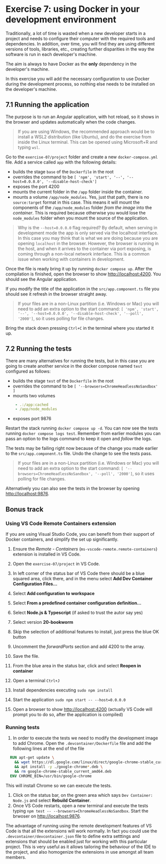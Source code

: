 # Exercise 7: using Docker in your development environment

Traditionally, a lot of time is wasted when a new developer starts in a project and needs to configure their computer with the required tools and dependencies. In addition, over time, you will find they are using different versions of tools, libraries, etc., creating further disparities in the way the software is run in each developer's machine.

The aim is always to have Docker as the **only** dependency in the developer's machine.

In this exercise you will add the necessary configuration to use Docker during the development process, so nothing else needs to be installed on the developer's machine.

## 7.1 Running the application

The purpose is to run an Angular application, with hot reload, so it shows in the browser and updates automatically when the code changes.

> If you are using Windows, the recommended approach would be to install a WSL2 distribution (like Ubuntu), and do the exercise from inside the Linux terminal. This can be opened using Microsoft+R and typing `wsl`.

Go to the `exercise-07/project` folder and create a new `docker-compose.yml` file. Add a service called `app` with the following details: 
- builds the stage `base` of the `Dockerfile` in the root
- overrides the command to be `[ 'npm', 'start', '--', '--host=0.0.0.0', '--disable-host-check']`
- exposes the port 4200
- mounts the current folder in the `/app` folder inside the container.
- mounts a volume `/app/node_modules`. Yes, just that path, there is no `source:target` format in this case. This means it will mount the components of the `/app/node_modules` folder *from the image* into the *container*. This is required because otherwise you would lose the `node_modules` folder when you mount the source of the application.

> Why is the `--host=0.0.0.0` flag required? By default, when serving in development mode the app is only served via the localhost interface. In this case you may think that is what we are doing because you are opening `localhost` in the browser.  However, the browser is running in the host, and when it arrives to the container via port exposing, is coming through a non-local network interface. This is a common issue when working with containers in development.

Once the file is ready bring it up by running `docker compose up`. After the compilation is finished, open the browser to show [http://localhost:4200](http://localhost:4200). You should see the Angular application.

If you modify the title of the application in the `src/app.component.ts` file you should see it refresh in the browser straight away. 
> If your files are in a non-Linux partition (i.e. Windows or Mac) you will need to add an extra option to the start command: `[ 'npm', 'start', '--', '--host=0.0.0.0', '--disable-host-check', '--poll', '2000']`, so it uses polling for file changes.

Bring the stack down pressing `Ctrl+C` in the terminal where you started it up.

## 7.2 Running the tests

There are many alternatives for running the tests, but in this case you are going to create another service in the docker compose named `test` configured as follows:
- builds the stage `test` of the `Dockerfile` in the root
- overrides the command to be `[ '--browsers=ChromeHeadlessNoSandbox' ]`
- mounts two volumes 
  ```yaml
   - .:/app:cached
   - /app/node_modules
  ```
- exposes port 9876

Restart the stack running `docker compose up -d`. You can now see the tests running `docker compose logs test`. Remember from earlier modules you can pass an option to the logs command to keep it open and *follow* the logs.

The tests may be failing right now because of the change you made earlier to the `src/app.component.ts` file. Undo the change to see the tests pass.

> If your files are in a non-Linux partition (i.e. Windows or Mac) you will need to add an extra option to the start command: `[ '--browsers=ChromeHeadlessNoSandbox', '--poll', '2000']`, so it uses polling for file changes.

Alternatively you can also see the tests in the browser by opening [http://localhost:9876](http://localhost:9876).

## Bonus track 

### Using VS Code Remote Containers extension

If you are using Visual Studio Code, you can benefit from their support of Docker containers, and simplify the set up significantly.

1. Ensure the *Remote - Containers* (`ms-vscode-remote.remote-containers`) extension is installed in VS Code.
1. Open the `exercise-07/project` in VS Code.
1. In left corner of the status bar of VS Code there should be a blue squared area, click there, and in the menu select **Add Dev Container Configuration Files...**
1. Select **Add configuration to workspace** 
1. Select **From a predefined container configuration definition...**
1. Select **Node.js & Typescript** (if asked to trust the autor say yes)
1. Select version **20-bookworm**
1. Skip the selection of additional features to install, just press the blue OK button 
1. Uncomment the *forwardPorts* section and add 4200 to the array.
1. Save the file.
1. From the blue area in the status bar, click and select **Reopen in container**

1. Open a terminal `Ctrl+J`
1. Install dependencies executing `sudo npm install`
1. Start the application `sudo npm start -- --host=0.0.0.0`
1. Open a browser to show [http://localhost:4200](http://localhost:4200) (actually VS Code will prompt you to do so, after the application is compiled)

### Running tests
1. In order to execute the tests we need to modify the development image to add Chrome. Open the `.devcontainer/Dockerfile` file and add the following lines at the end of the file
  ```Dockerfile
    RUN apt-get update \
      && wget https://dl.google.com/linux/direct/google-chrome-stable_current_amd64.deb \
      && apt install -y ./google-chrome*.deb \
      && rm google-chrome-stable_current_amd64.deb
    ENV CHROME_BIN=/usr/bin/google-chrome
  ```
  This will install Chrome so we can execute the tests. 
1. Click on the status bar, on the green area which says `Dev Container: Node.js` and select **Rebuild Container**.
1. Once VS Code restarts, open a new terminal and execute the tests typing `npm test -- --browsers=ChromeHeadlessNoSandbox`. Start the brwoser on [http://localhost:9876](http://localhost:9876).

The advantage of running using the remote development features of VS Code is that all the extensions will work normally. In fact you could use the `.devcontainer/devcontainer.json` file to define extra setttings and extensions that should be enabled just for working with this particular project. This is very useful as it allows tailoring the behaviour of the IDE to the project, and also homogenize the extensions in use amongst all team members.
